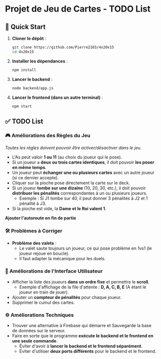 # Projet de Jeu de Cartes - TODO List

## 🚀 Quick Start

1. **Cloner le dépôt** :

   ```sh
   git clone https://github.com/Pierre2103/4x20x15
   cd 4x20x15
   ```

2. **Installer les dépendances** :

   ```sh
   npm install
   ```

3. **Lancer le backend** :

   ```sh
   node backend/app.js
   ```

4. **Lancer le frontend (dans un autre terminal)** :

   ```sh
   npm start
   ```

## ✅ TODO List

### 🎮 Améliorations des Règles du Jeu

*Toutes les règles doivent pouvoir être activer/désactiver dans le jeu.*

- L'As peut valoir **1 ou 11** (au choix du joueur qui le pose).
- Si un joueur a **deux ou trois cartes identiques**, il doit pouvoir **les poser en même temps**.
- Un joueur peut **échanger une ou plusieurs cartes** avec un autre joueur (si ce dernier accepte).
- Cliquer sur la pioche pose directement la carte sur le deck.
- Si un joueur **tombe sur une dizaine** (10, 20, 30, etc.), il doit pouvoir **distribuer les pénalités** correspondantes à un ou plusieurs joueurs.
  - Exemple : Si J1 tombe sur 40, il peut donner 3 pénalités à J2 et 1 pénalité à J3.
- Si la pioche est vide, la **Dame et le Roi valent 1**.

**Ajouter l'autoroute en fin de partie**

### 🛠 Problèmes à Corriger

- **Problème des valets** :
  - Le valet saute toujours un joueur, ce qui pose problème en 1vs1 (le joueur rejoue en boucle).
  - Il faut adapter la mécanique pour les duels.

### 🎨 Améliorations de l'Interface Utilisateur

- Afficher la liste des joueurs **dans un ordre fixe** et permettre le **scroll**.
  - Exemple d'affichage de la file d'attente : **D, A, C, B, E** (A étant le joueur en train de jouer).
- Ajouter un **compteur de pénalités** pour chaque joueur.
- Supprimer le cumul des cartes.

### ⚙️ Améliorations Techniques

- Trouver une alternative à Firebase qui démarre et Sauvegarde la base de données sur le serveur.
- Faire en sorte que le programme **exécute le backend et le frontend en une seule commande**.
  - Éviter d'avoir à **lancer le backend et le frontend séparément**.
  - Éviter d'utiliser **deux ports différents** pour le backend et le frontend.
